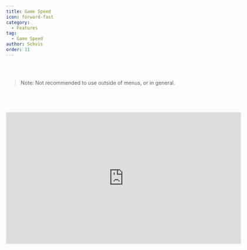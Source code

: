 ```yaml
---
title: Game Speed
icon: forward-fast
category:
  - Features
tag:
  - Game Speed
author: Schvis
order: 11
---
```


### <span style='color:white;'>Game Speed. Speedups or slowdowns the game. Unexpected.</span>

>Note: Not recommended to use outside of menus, or in general.

## <span style='color:white;'>Example Video:</span>

<iframe width="640" height="360" src="https://www.youtube.com/embed/MzXhudYkaDg?list=PL5eI1Tb64p56g27qfYk7VuFTz4FK6YrKa" title="Korepi - Game Speed" frameborder="0" allow="accelerometer; autoplay; clipboard-write; encrypted-media; gyroscope; picture-in-picture; web-share" allowfullscreen></iframe>